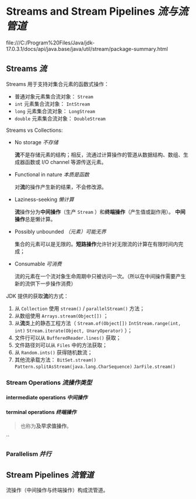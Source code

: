 # Streams and Stream Pipelines _流与流管道_

file:///C:/Program%20Files/Java/jdk-17.0.3.1/docs/api/java.base/java/util/stream/package-summary.html

## Streams _流_

Streams 用于支持对集合元素的函数式操作：

* 普通对象元素集合流对象： `Stream`
* `int` 元素集合流对象： `IntStream`
* `long` 元素集合流对象： `LongStream`
* `double` 元素集合流对象： `DoubleStream`

Streams vs Collections:

* No storage _不存储_

    **流**不是存储元素的结构；相反，流通过计算操作的管道从数据结构、数组、生成器函数或 I/O channel 等源传送元素。

* Functional in nature _本质是函数_

    对**流**的操作产生新的结果，不会修改源。

* Laziness-seeking _懒计算_

    **流**操作分为**中间操作**（生产 `Stream` ）和**终端操作**（产生值或副作用）。
    **中间操作**总是懒计算。

* Possibly unbounded _（元素）可能无界_

    集合的元素可以是无限的。**短路操作**允许针对无限流的计算在有限时间内完成；

* Consumable _可消费_

    流的元素在一个流对象生命周期中只被访问一次。（所以在中间操作需要产生新的流供下一步操作消费）

JDK 提供的获取**流**的方式：

1. 从 `Collection` 使用 `stream()` / `parallelStream()` 方法；
2. 从数组使用 `Arrays.stream(Object[])` ；
3. 从**流**类上的静态工程方法（ `Stream.of(Object[])` `IntStream.range(int, int)` `Stream.iterate(Object, UnaryOperator)` ）；
4. 文件行可以从 `BufferedReader.lines()` 获取；
5. 文件路径刘可以从 `Files` 中的方法获取；
6. 从 `Random.ints()` 获得随机数流；
7. 其他流承载方法： `BitSet.stream()` `Pattern.splitAsStream(java.lang.CharSequence)` `JarFile.stream()`

### Stream Operations _流操作类型_

#### intermediate operations _中间操作_

#### terminal operations _终端操作_

> 也称为**及早求值操作**。

``

### Parallelism _并行_

## Stream Pipelines _流管道_

流操作（中间操作与终端操作）构成流管道。

